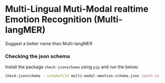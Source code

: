 # Multi-Lingual Muti-Modal realtime Emotion Recognition (Multi-langMER)
Suggest a better name than Multi-langMER

### Checking the json schema
Install the package `check-jsonschema` using `pip` and run the below:
```bash
check-jsonschema --schemafile multi-modal-emotion-schema.json [path-to-json-datafile]
```